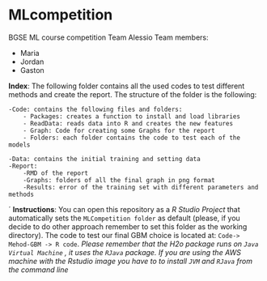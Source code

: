 # MLcompetition
BGSE ML course competition
Team Alessio
Team members:
* Maria
* Jordan
* Gaston

  
**Index**:
The following folder contains all the used codes to test different methods and create the report. The structure of the folder is the following:

	-Code: contains the following files and folders:
		- Packages: creates a function to install and load libraries
		- ReadData: reads data into R and creates the new features
		- Graph: Code for creating some Graphs for the report
		- Folders: each folder contains the code to test each of the models
		
	-Data: contains the initial training and setting data
	-Report: 
		-RMD of the report
		-Graphs: folders of all the final graph in png format
		-Results: error of the training set with different parameters and methods
´
**Instructions**:
You can open this repository as a *R Studio Project* that automatically sets the `MLCompetition folder` as default (please, if you decide to do other approach remember to set this folder as the working directory).
The code to test our final GBM choice is located at: `Code-> Mehod-GBM -> R code`.
*Please remember that the H2o package runs on `Java Virtual Machine` , it uses the `RJava` package. If you are using the AWS machine with the Rstudio image you have to to install `JVM` and `RJava` from the command line*
